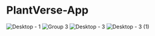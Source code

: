 # PlantVerse-App
![Desktop - 1](https://github.com/dpearyer/PlantVerse-App/assets/81725988/c6cdc4b4-94d6-40be-9333-6c844c32c8a6)
![Group 3](https://github.com/dpearyer/PlantVerse-App/assets/81725988/d94a749c-eaa2-4259-9a42-005d089743ce)
![Desktop - 3](https://github.com/dpearyer/PlantVerse-App/assets/81725988/14bbfe0a-0b35-4468-8551-ee5207ede9b2)
![Desktop - 3 (1)](https://github.com/dpearyer/PlantVerse-App/assets/81725988/de0f4cc0-47d3-4ab8-b752-8bd2480243b6)



